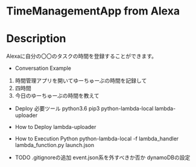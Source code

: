 # TimeManagementApp from Alexa

# Description  
Alexaに自分の〇〇のタスクの時間を登録することができます。

- Conversation Example
1. 時間管理アプリを開いてゆーちゅーぶの時間を記録して
2. 四時間
3. 今日のゆーちゅーぶの時間を教えて

- Deploy
必要ツール
python3.6
pip3
python-lambda-local
lambda-uploader

- How to Deploy
lambda-uploader

- How to Execution Python
python-lambda-local -f lambda_handler lambda_function.py launch.json

- TODO
.gitignoreの追加
event.json系を外すべきか否か
dynamoDBの設定

